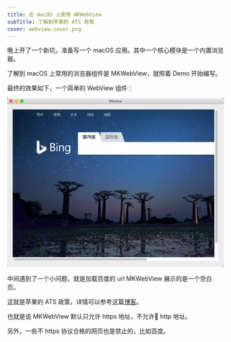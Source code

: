 ```yaml
---
title: 在 macOS 上使用 WKWebView
subTitle: 了解到苹果的 ATS 政策 
cover: webview-cover.png
---
```


晚上开了一个新坑，准备写一个 macOS 应用。其中一个核心模块是一个内置浏览器。

了解到 macOS 上常用的浏览器组件是 MKWebView，就照着 Demo 开始编写。

最终的效果如下，一个简单的 WebView 组件：

![](webview-cover.png)

中间遇到了一个小问题，就是加载百度的 url MKWebView 展示的是一个空白页。

这就是苹果的 ATS 政策，详情可以参考这篇[博客](https://onevcat.com/2016/06/ios-10-ats/)。

也就是说 MKWebView 默认只允许 https 地址，不允许 http 地址。

另外，一些不 https 协议合格的网页也是禁止的，比如百度。
